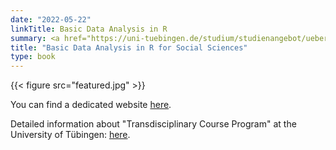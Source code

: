 ```yaml
---
date: "2022-05-22"
linkTitle: Basic Data Analysis in R
summary: <a href="https://uni-tuebingen.de/studium/studienangebot/ueberfachliche-kompetenzen/transdisciplinary-course-program/" target="_blank" rel="noopener noreferrer">"Transdisciplinary Course Program" at the University of T&#252;bingen</a>
title: "Basic Data Analysis in R for Social Sciences"
type: book
---
```


{{< figure src="featured.jpg" >}}


You can find a dedicated website <a href="https://r-intro-tuebingen.netlify.app/" target="_blank" rel="noopener noreferrer">here</a>.

Detailed information about "Transdisciplinary Course Program" at the University of T&#252;bingen: <a href="https://uni-tuebingen.de/studium/studienangebot/ueberfachliche-kompetenzen/transdisciplinary-course-program/" target="_blank" rel="noopener noreferrer">here</a>.   

